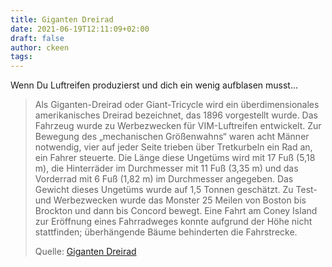 ```yaml
---
title: Giganten Dreirad
date: 2021-06-19T12:11:09+02:00
draft: false
author: ckeen
tags: 
---
```


Wenn Du Luftreifen produzierst und dich ein wenig aufblasen musst...

> Als Giganten-Dreirad oder Giant-Tricycle wird ein überdimensionales
> amerikanisches Dreirad bezeichnet, das 1896 vorgestellt wurde. Das Fahrzeug
> wurde zu Werbezwecken für VIM-Luftreifen entwickelt. Zur Bewegung des
> „mechanischen Größenwahns“ waren acht Männer notwendig, vier auf jeder Seite
> trieben über Tretkurbeln ein Rad an, ein Fahrer steuerte. Die Länge diese
> Ungetüms wird mit 17 Fuß (5,18 m), die Hinterräder im Durchmesser mit 11 Fuß
> (3,35 m) und das Vorderrad mit 6 Fuß (1,82 m) im Durchmesser angegeben. Das
> Gewicht dieses Ungetüms wurde auf 1,5 Tonnen geschätzt. Zu Test- und
> Werbezwecken wurde das Monster 25 Meilen von Boston bis Brockton und dann bis
> Concord bewegt. Eine Fahrt am Coney Island zur Eröffnung eines Fahrradweges
> konnte aufgrund der Höhe nicht stattfinden; überhängende Bäume behinderten die
> Fahrstrecke.
>
> Quelle: [Giganten Dreirad](https://de.wikipedia.org/wiki/Giganten-Dreirad)
